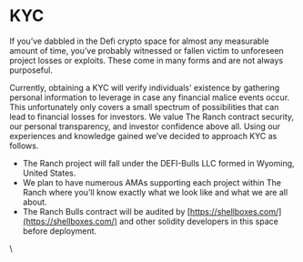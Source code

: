 # KYC

If you’ve dabbled in the Defi crypto space for almost any measurable amount of time, you’ve probably witnessed or fallen victim to unforeseen project losses or exploits. These come in many forms and are not always purposeful.&#x20;

Currently, obtaining a KYC will verify individuals' existence by gathering personal information to leverage in case any financial malice events occur. This unfortunately only covers a small spectrum of possibilities that can lead to financial losses for investors. We value The Ranch contract security, our personal transparency, and investor confidence above all. Using our experiences and knowledge gained we’ve decided to approach KYC as follows.

* The Ranch project will fall under the DEFI-Bulls LLC formed in Wyoming, United States.&#x20;
* We plan to have numerous AMAs supporting each project within The Ranch where you’ll know exactly what we look like and what we are all about.
* The Ranch Bulls contract will be audited by [https://shellboxes.com/](https://shellboxes.com/) and other solidity developers in this space before deployment.

\
